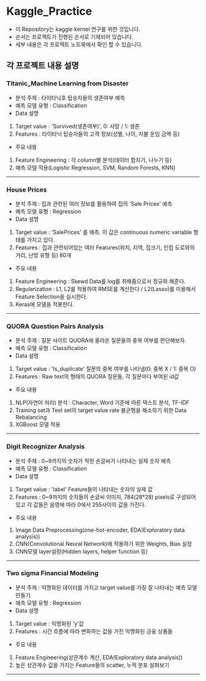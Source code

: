 # Kaggle_Practice
- 이 Repository는 kaggle kernel 연구를 위한 것입니다.
- 순서는 프로젝트가 진행된 순서로 기재되어 있습니다. 
- 세부 내용은 각 프로젝트 노트북에서 확인 할 수 있습니다. 

## 각 프로젝트 내용 설명
### Titanic_Machine Learning from Disaster
- 분석 주제 : 타이타닉호 탑승자들의 생존여부 예측
- 예측 모델 유형 : Classification
- Data 설명 
1. Target value : 'Survived(생존여부)', 0: 사망 / 1: 생존
1. Features : 타이타닉 탑승자들의 고객 정보(성별, 나이, 지불 운임 금액 등)
		   
- 주요 내용 
1. Feature Engineering : 각 column별 분석(데이터 합치기, 나누기 등) 
1. 예측 모델 적용(Logistic Regression, SVM, Random Forests, KNN)

--------------------------------------------------------------

### House Prices
- 분석 주제 : 집과 관련된 여러 정보를 활용하여 집의 'Sale Prices' 예측
- 예측 모델 유형 : Regression
- Data 설명 
1. Target value : 'SalePrices' 를 예측. 이 값은 continuous numeric variable 형태를 가지고 있다.
1. Features : 집과 관련되어있는 여러 Features(위치, 지역, 집크기, 인접 도로와의 거리, 난방 유형 등) 80개
		   
- 주요 내용 
1. Feature Engineering : Skewd Data를 log를 취해줌으로서 정규화 해준다.
1. Regularization : L1, L2를 적용하여 RMSE를 계산한다 / L2(Lasso)를 이용해서 Feature Selection을 실시한다.
1. Keras에 모델을 적용한다. 
--------------------------------------------------------------


### QUORA Question Pairs Analysis
- 분석 주제 : 질문 사이트 QUORA에 올라온 질문들의 중복 여부를 판단해보자.
- 예측 모델 유형 : Classification
- Data 설명 
1. Target value : 'Is_duplicate' 질문의 중복 여부를 나타냄(0: 중복 X / 1: 중복 O)
1. Features : Raw text의 형태의 QUORA 질문들, 각 질문마다 부여된 id값
		   
- 주요 내용 
1. NLP(자연어 처리) 분석 : Character, Word 기준에 따른 텍스트 분석, TF-IDF
1. Training set과 Test set의 target value rate 불균형을 해소하기 위한 Data Rebalancing
1. XGBoost 모델 적용
--------------------------------------------------------------


### Digit Recognizer Analysis
- 분석 주제 : 0~9까지의 숫자가 적힌 손글씨가 나타내는 실제 숫자 예측
- 예측 모델 유형 : Classification
- Data 설명 
1. Target value : 'label' Feature들이 나타내는 숫자의 실제 값
1. Features : 0~9까지의 숫자들의 손글씨 이미지, 784(28*28) pixels로 구성되어 있고 각 값들은 음영에 따라 0에서 255사이의 값을 가진다.
		   
- 주요 내용 
1. Image Data Preprocessing(one-hot-encoder, EDA(Exploratory data analysis))
1. CNN(Convolutional Neural Network)에 적용하기 위한 Weights, Bias 설정
1. CNN모델 layer설정(Hidden layers, helper function 등)
--------------------------------------------------------------


### Two sigma Financial Modeling
- 분석 주제 : 익명화된 데이터를 가지고 target value를 가장 잘 나타내는 예측 모델 만들기
- 예측 모델 유형 : Regression
- Data 설명 
1. Target value : 익명화된 'y'값
1. Features : 시간 흐름에 따라 변화하는 값을 가진 익명화된 금융 상품들
		   
- 주요 내용 
1. Feature Engineering(상관계수 계산, EDA(Exploratory data analysis))
1. 높은 상관계수 값을 가지는 Feature들의 scatter, 누적 분포 살펴보기
--------------------------------------------------------------



	

